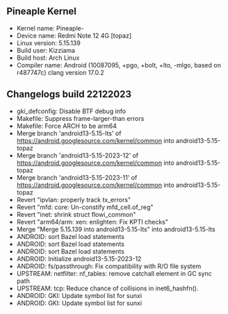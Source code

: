 ## Pineaple Kernel
* Kernel name: Pineaple-
* Device name: Redmi Note 12 4G [topaz]
* Linux version: 5.15.139
* Build user: Kizziama
* Build host: Arch Linux
* Compiler name: Android (10087095, +pgo, +bolt, +lto, -mlgo, based on r487747c) clang version 17.0.2

## Changelogs build 22122023
* gki_defconfig: Disable BTF debug info
* Makefile: Suppress frame-larger-than errors
* Makefile: Force ARCH to be arm64
* Merge branch 'android13-5.15-lts' of https://android.googlesource.com/kernel/common into android13-5.15-topaz
* Merge branch 'android13-5.15-2023-12' of https://android.googlesource.com/kernel/common into android13-5.15-topaz
* Merge branch 'android13-5.15-2023-11' of https://android.googlesource.com/kernel/common into android13-5.15-topaz
* Revert "ipvlan: properly track tx_errors"
* Revert "mfd: core: Un-constify mfd_cell.of_reg"
* Revert "inet: shrink struct flowi_common"
* Revert "arm64/arm: xen: enlighten: Fix KPTI checks"
* Merge "Merge 5.15.139 into android13-5.15-lts" into android13-5.15-lts
* ANDROID: sort Bazel load statements
* ANDROID: sort Bazel load statements
* ANDROID: sort Bazel load statements
* ANDROID: Initialize android13-5.15-2023-12
* ANDROID: fs/passthrough: Fix compatibility with R/O file system
* UPSTREAM: netfilter: nf_tables: remove catchall element in GC sync path
* UPSTREAM: tcp: Reduce chance of collisions in inet6_hashfn().
* ANDROID: GKI: Update symbol list for sunxi
* ANDROID: GKI: Update symbol list for sunxi
